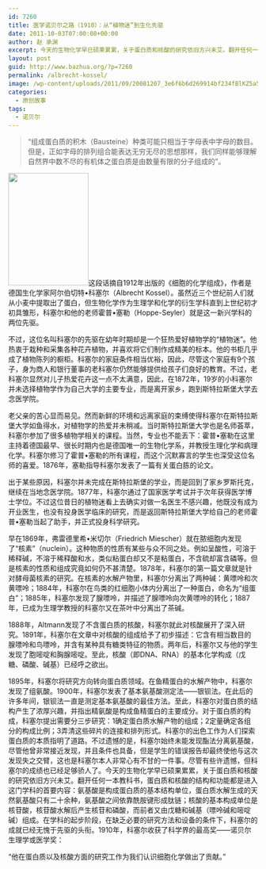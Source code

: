 ```yaml
---
id: 7260
title: 医学诺贝尔之路（1910）：从“植物迷”到生化先驱
date: 2011-10-03T07:00:08+00:00
author: 赵 承渊
excerpt: 今天的生物化学早已硕果累累，关于蛋白质和核酸的研究依旧方兴未艾。翻开任何一本教科书，蛋白质和核酸的结构和功能都是进入这门学科的首要内容。而这一切，都起源于一百多年前，德国生化学家阿尔伯切特•科塞尔在缺乏必要的研究方法和设备的条件下做出的工作。
layout: post
guid: http://www.bazhua.org/?p=7260
permalink: /albrecht-kossel/
image: /wp-content/uploads/2011/09/20081207_3e6f6b6d269914bf234fBlKZ5a5ynlfk-125x125.jpg
categories:
  - 原创故事
tags:
  - 诺贝尔
---
```

> “组成蛋白质的积木（Bausteine）种类可能只相当于字母表中字母的数目。但是，正如字母的排列组合能表达无穷无尽的思想那样，我们同样能够理解自然界中数不尽的有机体之蛋白质是由数量有限的分子组成的”。 

[<img class="alignleft size-full wp-image-7373" title="1107020248fb7805542da0c206" src="/wp-content/uploads/2011/09/1107020248fb7805542da0c206.jpg" alt="" width="162" height="227" srcset="/wp-content/uploads/2011/09/1107020248fb7805542da0c206.jpg 162w, /wp-content/uploads/2011/09/1107020248fb7805542da0c206-107x150.jpg 107w" sizes="(max-width: 162px) 100vw, 162px" />](/wp-content/uploads/2011/09/1107020248fb7805542da0c206.jpg)这段话摘自1912年出版的《细胞的化学组成》，作者是德国生化学家阿尔伯切特•科塞尔（Albrecht Kossel）。虽然近三个世纪前人们就从小麦中提取出了蛋白，但生物化学作为生理学和化学的衍生学科直到上世纪初才初具雏形，科塞尔和他的老师霍普•塞勒（Hoppe-Seyler）就是这一新兴学科的两位先驱。 

不过，这位名叫科塞尔的先驱在幼年时期却是一个狂热爱好植物学的“植物迷”。他热衷于栽种和采集各种花卉植物，并喜欢将它们制作成精美的标本。他的书柜几乎成了植物陈列的橱柜。科塞尔的家庭条件相当优裕，因此，尽管这个家庭有9个孩子，身为商人和银行董事的老科塞尔仍然能够提供给孩子们良好的教育。不过，老科塞尔显然对儿子热爱花卉这一点不太满意，因此，在1872年，19岁的小科塞尔并未选择植物学作为自己大学的主要专业，而是离开家乡，跑到斯特拉斯堡大学去念医学院。 

老父亲的苦心显而易见。然而新鲜的环境和远离家庭的束缚使得科塞尔在斯特拉斯堡大学如鱼得水，对植物学的热爱并未稍减。当时斯特拉斯堡大学也是名师荟萃，科塞尔参加了很多植物学相关的课程。当然，专业也不能丢下：霍普•塞勒在这里主持着德国最早、很长时期内也是德国唯一的生物化学系，并教授生理化学和病理化学。科塞尔修习了霍普•塞勒的所有课程，而这个沉默寡言的学生也深受这位名师的喜爱。1876年，塞勒指导科塞尔发表了一篇有关蛋白胨的论文。 

出于某些原因，科塞尔并未完成在斯特拉斯堡的学业，而是回到了家乡罗斯托克，继续在当地念医学院。1877年，科塞尔通过了国家医学考试并于次年获得医学博士学位。不过这位昔日的植物迷看上去确实对做一名医生不感兴趣，他既没有成为开业医生，也没有投身医学临床的研究，而是返回斯特拉斯堡大学给自己的老师霍普•塞勒当起了助手，并正式投身科学研究。 

早在1869年，弗雷德里希•米切尔（Friedrich Miescher）就在脓细胞内发现了“核素”（nuclein）。这种物质的性质有某些与众不同之处。例如呈酸性，可溶于稀释碱，不溶于稀释酸和水，类似粘蛋白却又不是粘蛋白，不含硫却富含磷等。但是核素的性质和组成究竟如何仍不甚清楚。1878年，科塞尔的第一篇文章就是针对酵母菌核素的研究。在核素的水解产物里，科塞尔分离出了两种碱：黄嘌呤和次黄嘌呤；1884年，科塞尔在鸟类的红细胞小体内分离出了一种蛋白，命名为“组蛋白”；1885年，科塞尔发现了腺嘌呤，并描述了腺嘌呤向次黄嘌呤的转化；1887年，已成为生理学教授的科塞尔又在茶叶中分离出了茶碱。 

1888年，Altmann发现了不含蛋白质的核酸，科塞尔就此对核酸展开了深入研究。1891年，科塞尔在文章中对核酸的组成给予了初步描述：它含有相当数目的腺嘌呤和鸟嘌呤，并含有某种具有糖类特征的物质。两年后，科塞尔又与他的学生发现了胞嘧啶和胸腺嘧啶。至此，核酸（即DNA、RNA）的基本化学构成（戊糖、磷酸、碱基）已经呼之欲出。 

1895年，科塞尔将研究方向转向蛋白质领域。在鱼精蛋白的水解产物中，科塞尔发现了组氨酸。1900年，科塞尔发表了基本氨基酸测定法——银钡法。在此后的许多年间，银钡法一直是测定基本氨基酸的最佳方法。至此，科塞尔对蛋白质的结构产生了浓厚兴趣，并指出精氨酸是构成鱼精蛋白的主要成分。对于蛋白质的构成，科塞尔提出需要分三步研究：1确定蛋白质水解产物的组成；2定量确定各组分的构成比例；3弄清这些碎片的连接和排列形式。科塞尔的出色工作为人们探索蛋白质的本质指明了道路。不过遗憾的是，科塞尔始终未能发现酯法分离氨基酸，尽管他曾非常接近发现，并且条件也具备，但是学生的错误报告却最终使他与这次发现失之交臂，这也是科塞尔本人非常心有不甘的一件事。尽管有些许遗憾，但科塞尔的成绩也已经足够骄人了。今天的生物化学早已硕果累累，关于蛋白质和核酸的研究依旧方兴未艾。翻开任何一本教科书，蛋白质和核酸的结构和功能都是进入这门学科的首要内容：氨基酸是构成蛋白质的基本结构单位，蛋白质水解生成的天然氨基酸只有二十余种，氨基酸之间依靠酰胺键形成肽链；核酸的基本构成单位是核苷酸，核苷酸水解后产生核苷和磷酸，而前者又由戊糖和碱基（嘌呤碱和嘧啶碱）组成。在学科的起步阶段，在缺乏必要的研究方法和设备的条件下，科塞尔的成就已经无愧于先驱的头衔。1910年，科塞尔收获了科学界的最高奖——诺贝尔生理学或医学奖： 

“他在蛋白质以及核酸方面的研究工作为我们认识细胞化学做出了贡献。”
